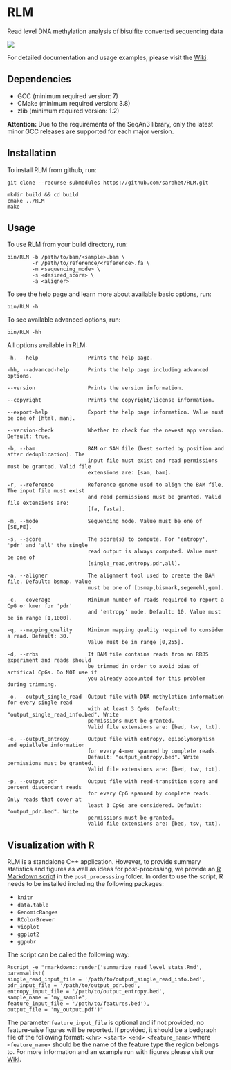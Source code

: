 # RLM
Read level DNA methylation analysis of bisulfite converted sequencing data

![](https://github.com/sarahet/RLM/actions/workflows/ci.yml/badge.svg)

For detailed documentation and usage examples, please visit the [Wiki](https://github.com/sarahet/RLM/wiki).

## Dependencies
* GCC   (minimum required version: 7)
* CMake (minimum required version: 3.8)
* zlib (minimum required version: 1.2)

**Attention:** Due to the requirements of the SeqAn3 library, only the latest minor GCC releases are supported for each major version. 

## Installation
To install RLM from github, run:
```
git clone --recurse-submodules https://github.com/sarahet/RLM.git

mkdir build && cd build
cmake ../RLM
make
```

## Usage
To use RLM from your build directory, run:
```
bin/RLM -b /path/to/bam/<sample>.bam \
        -r /path/to/reference/<reference>.fa \
        -m <sequencing_mode> \
        -s <desired_score> \
        -a <aligner>
```

To see the help page and learn more about available basic options, run:
```
bin/RLM -h
```

To see available advanced options, run:
```
bin/RLM -hh
```

All options available in RLM:
```
-h, --help                Prints the help page.

-hh, --advanced-help      Prints the help page including advanced options.

--version                 Prints the version information.

--copyright               Prints the copyright/license information.

--export-help             Export the help page information. Value must be one of [html, man].

--version-check           Whether to check for the newest app version. Default: true.

-b, --bam                 BAM or SAM file (best sorted by position and after deduplication). The
                          input file must exist and read permissions must be granted. Valid file
                          extensions are: [sam, bam].

-r, --reference           Reference genome used to align the BAM file. The input file must exist
                          and read permissions must be granted. Valid file extensions are:
                          [fa, fasta].

-m, --mode                Sequencing mode. Value must be one of [SE,PE].

-s, --score               The score(s) to compute. For 'entropy', 'pdr' and 'all' the single
                          read output is always computed. Value must be one of
                          [single_read,entropy,pdr,all].

-a, --aligner             The alignment tool used to create the BAM file. Default: bsmap. Value
                          must be one of [bsmap,bismark,segemehl,gem].

-c, --coverage            Minimum number of reads required to report a CpG or kmer for 'pdr'
                          and 'entropy' mode. Default: 10. Value must be in range [1,1000].

-q, --mapping_quality     Minimum mapping quality required to consider a read. Default: 30.
                          Value must be in range [0,255].

-d, --rrbs                If BAM file contains reads from an RRBS experiment and reads should
                          be trimmed in order to avoid bias of artifical CpGs. Do NOT use if
                          you already accounted for this problem during trimming.

-o, --output_single_read  Output file with DNA methylation information for every single read
                          with at least 3 CpGs. Default: "output_single_read_info.bed". Write
                          permissions must be granted.
                          Valid file extensions are: [bed, tsv, txt].

-e, --output_entropy      Output file with entropy, epipolymorphism and epiallele information
                          for every 4-mer spanned by complete reads.
                          Default: "output_entropy.bed". Write permissions must be granted.
                          Valid file extensions are: [bed, tsv, txt].

-p, --output_pdr          Output file with read-transition score and percent discordant reads
                          for every CpG spanned by complete reads. Only reads that cover at
                          least 3 CpGs are considered. Default: "output_pdr.bed". Write
                          permissions must be granted.
                          Valid file extensions are: [bed, tsv, txt].
```

## Visualization with R

RLM is a standalone C++ application. However, to provide summary statistics and figures as well as ideas for post-processing, we provide an [R Markdown script](https://github.com/sarahet/RLM/blob/main/post_processing/summarize_read_level_stats.Rmd) in the ```post_processsing``` folder. In order to use the script, R needs to be installed including the following packages:

* ```knitr```
* ```data.table```
* ```GenomicRanges```
* ```RColorBrewer```
* ```vioplot```
* ```ggplot2```
* ```ggpubr```

The script can be called the following way:

```
Rscript -e "rmarkdown::render('summarize_read_level_stats.Rmd', 
params=list(
single_read_input_file = '/path/to/output_single_read_info.bed',
pdr_input_file = '/path/to/output_pdr.bed',
entropy_input_file = '/path/to/output_entropy.bed',
sample_name = 'my_sample',
feature_input_file = '/path/to/features.bed'), 
output_file = 'my_output.pdf')"
```

The parameter ```feature_input_file``` is optional and if not provided, no feature-wise figures will be reported. If provided, it should be a bedgraph file of the following format: ```<chr> <start> <end> <feature_name>``` where ```<feature_name>``` should be the name of the feature type the region belongs to. For more information and an example run with figures please visit our [Wiki](https://github.com/sarahet/RLM/wiki/Post-processing-and-use-cases).
